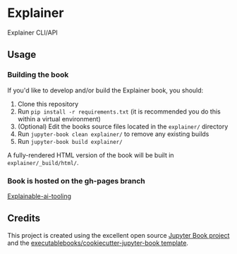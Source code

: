 # Explainer

Explainer CLI/API

## Usage

### Building the book

If you'd like to develop and/or build the Explainer book, you should:

1. Clone this repository
2. Run `pip install -r requirements.txt` (it is recommended you do this within a virtual environment)
3. (Optional) Edit the books source files located in the `explainer/` directory
4. Run `jupyter-book clean explainer/` to remove any existing builds
5. Run `jupyter-book build explainer/`

A fully-rendered HTML version of the book will be built in `explainer/_build/html/`.

### Book is hosted on the gh-pages branch

[Explainable-ai-tooling](https://kkasravi.github.io/explainable-ai-tooling/)

## Credits

This project is created using the excellent open source [Jupyter Book project](https://jupyterbook.org/) and the [executablebooks/cookiecutter-jupyter-book template](https://github.com/executablebooks/cookiecutter-jupyter-book).
